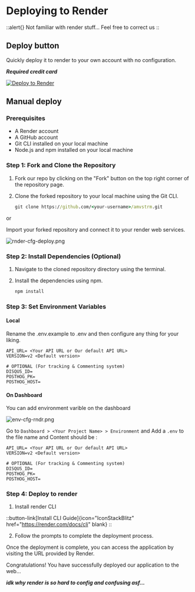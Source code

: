 # Deploying to Render

::alert{}
Not familiar with render stuff... Feel free to correct us
::

## Deploy button

Quickly deploy it to render to your own account with no configuration.

_**Required credit card**_

[![Deploy to Render](https://render.com/images/deploy-to-render-button.svg)](https://render.com/deploy?repo=https://github.com/amvstrm/amvstrm)

## Manual deploy

### Prerequisites

- A Render account
- A GitHub account
- Git CLI installed on your local machine
- Node.js and npm installed on your local machine

### Step 1: Fork and Clone the Repository

1. Fork our repo by clicking on the "Fork" button on the top right corner of the repository page.
2. Clone the forked repository to your local machine using the Git CLI.

   ```cmd
   git clone https://github.com/<your-username>/amvstrm.git
   ```

  or
  
  Import your forked repository and connect it to your render web services.

  ![rnder-cfg-deploy.png](/docs_assets/rnder-cfg-deploy.png)


### Step 2: Install Dependencies (Optional)

1. Navigate to the cloned repository directory using the terminal.
2. Install the dependencies using npm.

   ```cmd
   npm install
   ```

### Step 3: Set Environment Variables

#### Local

Rename the .env.example to .env and then configure any thing for your liking.

```env
API_URL= <Your API URL or Our default API URL>
VERSION=v2 <Default version>

# OPTIONAL (For tracking & Commenting system)
DISQUS_ID=
POSTHOG_PK=
POSTHOG_HOST=
```

#### On Dashboard

You can add environment varible on the dashboard

![env-cfg-rndr.png](/docs_assets/env-cfg-rndr.png)

Go to `Dashboard > <Your Project Name> > Environment` and Add a `.env` to the file name and Content should be : 

```env
API_URL= <Your API URL or Our default API URL>
VERSION=v2 <Default version>

# OPTIONAL (For tracking & Commenting system)
DISQUS_ID=
POSTHOG_PK=
POSTHOG_HOST=
```


### Step 4: Deploy to render

1. Install render CLI

  ::button-link[Install CLI Guide]{icon="IconStackBlitz" href="https://render.com/docs/cli" blank}
  ::

2. Follow the prompts to complete the deployment process.

Once the deployment is complete, you can access the application by visiting the URL provided by Render.  

Congratulations! You have successfully deployed our application to the web...

_**idk why render is so hard to config and confusing asf...**_
